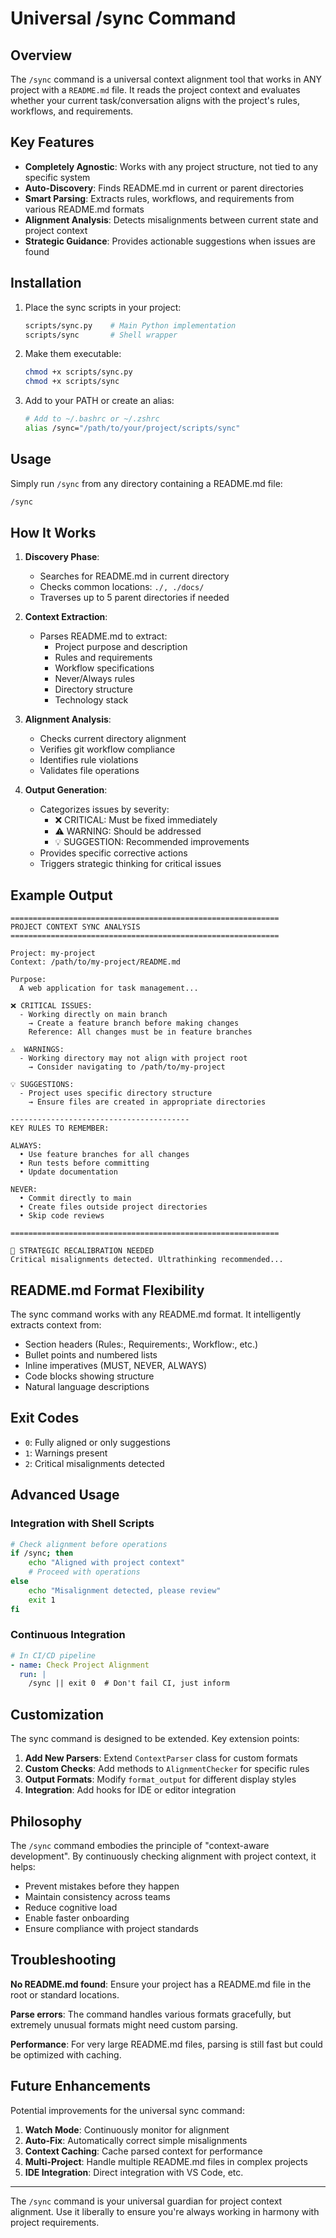 # Universal /sync Command

## Overview

The `/sync` command is a universal context alignment tool that works in ANY project with a `README.md` file. It reads the project context and evaluates whether your current task/conversation aligns with the project's rules, workflows, and requirements.

## Key Features

- **Completely Agnostic**: Works with any project structure, not tied to any specific system
- **Auto-Discovery**: Finds README.md in current or parent directories
- **Smart Parsing**: Extracts rules, workflows, and requirements from various README.md formats
- **Alignment Analysis**: Detects misalignments between current state and project context
- **Strategic Guidance**: Provides actionable suggestions when issues are found

## Installation

1. Place the sync scripts in your project:
   ```bash
   scripts/sync.py    # Main Python implementation
   scripts/sync       # Shell wrapper
   ```

2. Make them executable:
   ```bash
   chmod +x scripts/sync.py
   chmod +x scripts/sync
   ```

3. Add to your PATH or create an alias:
   ```bash
   # Add to ~/.bashrc or ~/.zshrc
   alias /sync="/path/to/your/project/scripts/sync"
   ```

## Usage

Simply run `/sync` from any directory containing a README.md file:

```bash
/sync
```

## How It Works

1. **Discovery Phase**:
   - Searches for README.md in current directory
   - Checks common locations: `./, ./docs/`
   - Traverses up to 5 parent directories if needed

2. **Context Extraction**:
   - Parses README.md to extract:
     - Project purpose and description
     - Rules and requirements
     - Workflow specifications
     - Never/Always rules
     - Directory structure
     - Technology stack

3. **Alignment Analysis**:
   - Checks current directory alignment
   - Verifies git workflow compliance
   - Identifies rule violations
   - Validates file operations

4. **Output Generation**:
   - Categorizes issues by severity:
     - ❌ CRITICAL: Must be fixed immediately
     - ⚠️  WARNING: Should be addressed
     - 💡 SUGGESTION: Recommended improvements
   - Provides specific corrective actions
   - Triggers strategic thinking for critical issues

## Example Output

```
============================================================
PROJECT CONTEXT SYNC ANALYSIS
============================================================

Project: my-project
Context: /path/to/my-project/README.md

Purpose:
  A web application for task management...

❌ CRITICAL ISSUES:
  - Working directly on main branch
    → Create a feature branch before making changes
    Reference: All changes must be in feature branches

⚠️  WARNINGS:
  - Working directory may not align with project root
    → Consider navigating to /path/to/my-project

💡 SUGGESTIONS:
  - Project uses specific directory structure
    → Ensure files are created in appropriate directories

----------------------------------------
KEY RULES TO REMEMBER:

ALWAYS:
  • Use feature branches for all changes
  • Run tests before committing
  • Update documentation

NEVER:
  • Commit directly to main
  • Create files outside project directories
  • Skip code reviews

============================================================

🤔 STRATEGIC RECALIBRATION NEEDED
Critical misalignments detected. Ultrathinking recommended...
```

## README.md Format Flexibility

The sync command works with any README.md format. It intelligently extracts context from:

- Section headers (Rules:, Requirements:, Workflow:, etc.)
- Bullet points and numbered lists
- Inline imperatives (MUST, NEVER, ALWAYS)
- Code blocks showing structure
- Natural language descriptions

## Exit Codes

- `0`: Fully aligned or only suggestions
- `1`: Warnings present
- `2`: Critical misalignments detected

## Advanced Usage

### Integration with Shell Scripts

```bash
# Check alignment before operations
if /sync; then
    echo "Aligned with project context"
    # Proceed with operations
else
    echo "Misalignment detected, please review"
    exit 1
fi
```

### Continuous Integration

```yaml
# In CI/CD pipeline
- name: Check Project Alignment
  run: |
    /sync || exit 0  # Don't fail CI, just inform
```

## Customization

The sync command is designed to be extended. Key extension points:

1. **Add New Parsers**: Extend `ContextParser` class for custom formats
2. **Custom Checks**: Add methods to `AlignmentChecker` for specific rules
3. **Output Formats**: Modify `format_output` for different display styles
4. **Integration**: Add hooks for IDE or editor integration

## Philosophy

The `/sync` command embodies the principle of "context-aware development". By continuously checking alignment with project context, it helps:

- Prevent mistakes before they happen
- Maintain consistency across teams
- Reduce cognitive load
- Enable faster onboarding
- Ensure compliance with project standards

## Troubleshooting

**No README.md found**: Ensure your project has a README.md file in the root or standard locations.

**Parse errors**: The command handles various formats gracefully, but extremely unusual formats might need custom parsing.

**Performance**: For very large README.md files, parsing is still fast but could be optimized with caching.

## Future Enhancements

Potential improvements for the universal sync command:

1. **Watch Mode**: Continuously monitor for alignment
2. **Auto-Fix**: Automatically correct simple misalignments
3. **Context Caching**: Cache parsed context for performance
4. **Multi-Project**: Handle multiple README.md files in complex projects
5. **IDE Integration**: Direct integration with VS Code, etc.

---

The `/sync` command is your universal guardian for project context alignment. Use it liberally to ensure you're always working in harmony with project requirements.